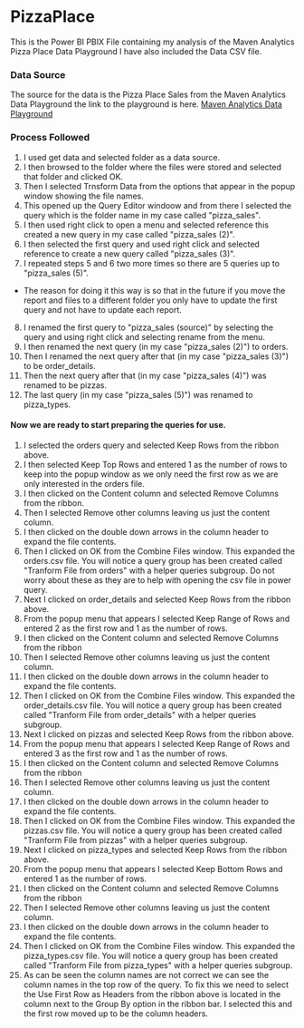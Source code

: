 # PizzaPlace
This is the Power BI PBIX File containing my analysis of the Maven Analytics Pizza Place Data Playground I have also included the Data CSV file.

### Data Source ###
The source for the data is the Pizza Place Sales from the Maven Analytics Data Playground the link to the playground is here.
[Maven Analytics Data Playground](https://www.mavenanalytics.io/data-playground)

### Process Followed ###
1. I used get data and selected folder as a data source. 
2. I then browsed to the folder where the files were stored and selected that folder and clicked OK.
3. Then I selected Trnsform Data from the options that appear in the popup window showing the file names.
4. This opened up the Query Editor windoow and from there I selected the query which is the folder name in my case called "pizza_sales".
5. I then used right click to open a menu and selected reference this created a new query in my case called "pizza_sales (2)".
6. I then selected the first query and used right click and selected reference to create a new query called "pizza_sales (3)".
7. I repeated steps 5 and 6 two more times so there are 5 queries up to "pizza_sales (5)".
  * The reason for doing it this way is so that in the future if you move the report and files to a different folder you only have to update the first query and not have to update each report.
8. I renamed the first query to "pizza_sales (source)" by selecting the query and using right click and selecting rename from the menu.
9. I then renamed the next query (in my case "pizza_sales (2)") to orders.
10. Then I renamed the next query after that (in my case "pizza_sales (3)") to be order_details.
11. Then the next query after that (in my case "pizza_sales (4)") was renamed to be pizzas.
12. The last query (in my case "pizza_sales (5)") was renamed to pizza_types.

#### Now we are ready to start preparing the queries for use.

1. I selected the orders query and selected Keep Rows from the ribbon above.
2. I then selected Keep Top Rows and entered 1 as the number of rows to keep into the popup window as we only need the first row as we are only interested in the orders file.
3. I then clicked on the Content column and selected Remove Columns from the ribbon.
4. Then I selected Remove other columns leaving us just the content column.
5. I then clicked on the double down arrows in the column header to expand the file contents.
6. Then I clicked on OK from the Combine Files window. This expanded the orders.csv file. You will notice a query group has been created called "Tranform File from orders" with a helper queries subgroup. Do not worry about these as they are to help with opening the csv file in power query.
7. Next I clicked on order_details and selected Keep Rows from the ribbon above.
8. From the popup menu that appears I selected Keep Range of Rows and entered 2 as the first row and 1 as the number of rows.
9. I then clicked on the Content column and selected Remove Columns from the ribbon
10. Then I selected Remove other columns leaving us just the content column.
11. I then clicked on the double down arrows in the column header to expand the file contents.
12. Then I clicked on OK from the Combine Files window. This expanded the order_details.csv file. You will notice a query group has been created called "Tranform File from order_details" with a helper queries subgroup. 
13. Next I clicked on pizzas and selected Keep Rows from the ribbon above.
14. From the popup menu that appears I selected Keep Range of Rows and entered 3 as the first row and 1 as the number of rows.
15. I then clicked on the Content column and selected Remove Columns from the ribbon
16. Then I selected Remove other columns leaving us just the content column.
17. I then clicked on the double down arrows in the column header to expand the file contents.
18. Then I clicked on OK from the Combine Files window. This expanded the pizzas.csv file. You will notice a query group has been created called "Tranform File from pizzas" with a helper queries subgroup. 
19. Next I clicked on pizza_types and selected Keep Rows from the ribbon above.
20. From the popup menu that appears I selected Keep Bottom Rows and entered 1 as the  number of rows.
21. I then clicked on the Content column and selected Remove Columns from the ribbon
22. Then I selected Remove other columns leaving us just the content column.
23. I then clicked on the double down arrows in the column header to expand the file contents.
24. Then I clicked on OK from the Combine Files window. This expanded the pizza_types.csv file. You will notice a query group has been created called "Tranform File from pizza_types" with a helper queries subgroup. 
25. As can be seen the column names are not correct we can see the column names in the top row of the query. To fix this we need to select the Use First Row as Headers from the ribbon above is located in the column next to the Group By option in the ribbon bar. I selected this and the first row moved up to be the column headers.

